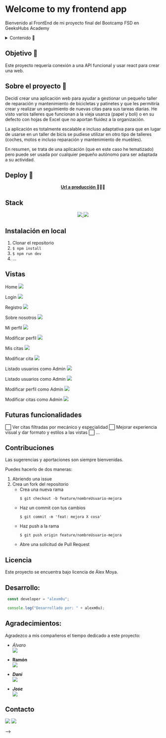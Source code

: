 # Welcome to my frontend app  
Bienvenido al FrontEnd de mi proyecto final del Bootcamp FSD en GeeksHubs Academy
<details>
  <summary>Contenido 📝</summary>
  <ol>
    <li><a href="#objetivo-🎯">Objetivo</a></li>
    <li><a href="#sobre-el-proyecto-🔎">Sobre el proyecto</a></li>
    <li><a href="#deploy-🚀">Deploy</a></li>
    <li><a href="#stack">Stack</a></li>
    <li><a href="#instalación-en-local">Instalación</a></li>
    <li><a href="#vistas">Vistas</a></li>
    <li><a href="#futuras-funcionalidades">Futuras funcionalidades</a></li>
    <li><a href="#contribuciones">Contribuciones</a></li>
    <li><a href="#licencia">Licencia</a></li>
    <li><a href="#webgrafia">Webgrafia</a></li>
    <li><a href="#desarrollo">Desarrollo</a></li>
    <li><a href="#agradecimientos">Agradecimientos</a></li>
    <li><a href="#contacto">Contacto</a></li>
  </ol>
</details>

## Objetivo 🎯
Este proyecto requería conexión a una API funcional y usar react para crear una web.

## Sobre el proyecto 🔎
Decidí crear una aplicación web para ayudar a gestionar un pequeño taller de reparación y mantenimiento de bicicletas y patinetes y que les permitiría crear y realizar un seguimiento de nuevas citas para sus tareas diarias. He visto varios talleres que funcionan a la vieja usanza (papel y boli) o en su defecto con hojas de Excel que no aportan fluidez a la organización.

La aplicación es totalmente escalable e incluso adaptativa para que en lugar de usarse en un taller de bicis se pudiese utilizar en otro tipo de talleres (coches, motos e incluso reparación y mantenimiento de muebles).

En resumen, se trata de una aplicación (que en este caso he tematizado) pero puede ser usada por cualquier pequeño autónomo para ser adaptada a su actividad.
  
## Deploy 🚀
<div align="center">
    <a href="https://www.google.com"><strong>Url a producción </strong></a>🚀🚀🚀
</div>

## Stack
<div align="center">
<a href="https://www.reactjs.com/">
    <img src= "https://img.shields.io/badge/React-20232A?style=for-the-badge&logo=react&logoColor=61DAFB"/>
</a>
<a href="https://developer.mozilla.org/es/docs/Web/JavaScript">
    <img src= "https://img.shields.io/badge/javascipt-EFD81D?style=for-the-badge&logo=javascript&logoColor=black"/>
</a>
 </div>

## Instalación en local
1. Clonar el repositorio
2. ` $ npm install `
3. ``` $ npm run dev ```
4. ...

## Vistas
Home
<img src="./images/landing.png">  

Login
<img src="./images/register.png">

Registro
<img src="./images/login.png">

Sobre nosotros
<img src="./images/profile.png">

Mi perfil
<img src="./images/routines.png">

Modificar perfil
<img src="./images/exercises.png">

Mis citas
<img src="./images/exercises.png">

Modificar cita
<img src="./images/exercises.png">

Listado usuarios como Admin
<img src="./images/exercises.png">

Listado usuarios como Admin
<img src="./images/exercises.png">

Modificar perfil como Admin
<img src="./images/exercises.png">

Modificar citas como Admin
<img src="./images/exercises.png">


## Futuras funcionalidades
⬜ Ver citas filtradas por mecánico y especialidad
⬜ Mejorar experiencia visual y dar formato y estilos a las vistas
⬜ ...  

## Contribuciones
Las sugerencias y aportaciones son siempre bienvenidas.  

Puedes hacerlo de dos maneras:

1. Abriendo una issue
2. Crea un fork del repositorio
    - Crea una nueva rama  
        ```
        $ git checkout -b feature/nombreUsuario-mejora
        ```
    - Haz un commit con tus cambios 
        ```
        $ git commit -m 'feat: mejora X cosa'
        ```
    - Haz push a la rama 
        ```
        $ git push origin feature/nombreUsuario-mejora
        ```
    - Abre una solicitud de Pull Request

## Licencia
Este proyecto se encuentra bajo licencia de Álex Moya.


## Desarrollo:

``` js
 const developer = "alexm0u";

 console.log("Desarrollado por: " + alexm0u);
```  

## Agradecimientos:

Agradezco a mis compañeros el tiempo dedicado a este proyecto:

- *Álvaro*  
<a href="https://github.com/AlvaroBernabe" target="_blank"><img src="https://img.shields.io/badge/github-24292F?style=for-the-badge&logo=github&logoColor=white" target="_blank"></a> 

- **Ramón**  
<a href="https://www.github.com/RamonFolguera" target="_blank"><img src="https://img.shields.io/badge/github-24292F?style=for-the-badge&logo=github&logoColor=red" target="_blank"></a>

- ***Dani***  
<a href="https://www.github.com/datata/" target="_blank"><img src="https://img.shields.io/badge/github-24292F?style=for-the-badge&logo=github&logoColor=green" target="_blank"></a> 

- ***Jose***  
<a href="https://www.github.com/JoseMarin/" target="_blank"><img src="https://img.shields.io/badge/github-24292F?style=for-the-badge&logo=github&logoColor=green" target="_blank"></a>

## Contacto

<a href = "mailto:alex.moyacamps@gmail.com"><img src="https://img.shields.io/badge/Gmail-C6362C?style=for-the-badge&logo=gmail&logoColor=white" target="_blank"></a>
<a href="https://www.linkedin.com/in/alejandro-moya-camps-5448a477/" target="_blank"><img src="https://img.shields.io/badge/-LinkedIn-%230077B5?style=for-the-badge&logo=linkedin&logoColor=white" target="_blank"></a> 
</p> -->


